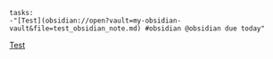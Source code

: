 
```todoist
tasks:
-"[Test](obsidian://open?vault=my-obsidian-vault&file=test_obsidian_note.md) #obsidian @obsidian due today"
```
[Test](obsidian://open?vault=my-obisidan-vault&file=test_obsidian_note.md) 